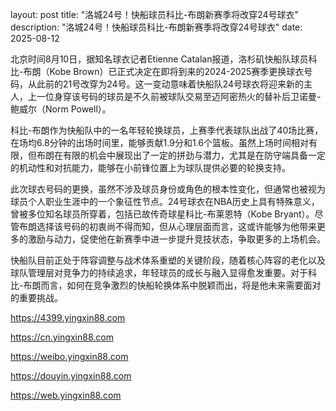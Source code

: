 layout: post title: "洛城24号！快船球员科比-布朗新赛季将改穿24号球衣" description: "洛城24号！快船球员科比-布朗新赛季将改穿24号球衣" date: 2025-08-12

北京时间8月10日，据知名球衣记者Etienne Catalan报道，洛杉矶快船队球员科比-布朗（Kobe Brown）已正式决定在即将到来的2024-2025赛季更换球衣号码，从此前的21号改穿为24号。这一变动意味着快船队24号球衣将迎来新的主人，上一位身穿该号码的球员是不久前被球队交易至迈阿密热火的替补后卫诺曼-鲍威尔（Norm Powell）。

科比-布朗作为快船队中的一名年轻轮换球员，上赛季代表球队出战了40场比赛，在场均6.8分钟的出场时间里，能够贡献1.9分和1.6个篮板。虽然上场时间相对有限，但布朗在有限的机会中展现出了一定的拼劲与潜力，尤其是在防守端具备一定的机动性和对抗能力，能够在小前锋位置上为球队提供必要的轮换支持。

此次球衣号码的更换，虽然不涉及球员身份或角色的根本性变化，但通常也被视为球员个人职业生涯中的一个象征性节点。24号球衣在NBA历史上具有特殊意义，曾被多位知名球员所穿着，包括已故传奇球星科比-布莱恩特（Kobe Bryant）。尽管布朗选择该号码的初衷尚不得而知，但从心理层面而言，这或许能够为他带来更多的激励与动力，促使他在新赛季中进一步提升竞技状态，争取更多的上场机会。

快船队目前正处于阵容调整与战术体系重塑的关键阶段，随着核心阵容的老化以及球队管理层对竞争力的持续追求，年轻球员的成长与融入显得愈发重要。对于科比-布朗而言，如何在竞争激烈的快船轮换体系中脱颖而出，将是他未来需要面对的重要挑战。

https://4399.yingxin88.com

https://cn.yingxin88.com

https://weibo.yingxin88.com

https://douyin.yingxin88.com

https://web.yingxin88.com